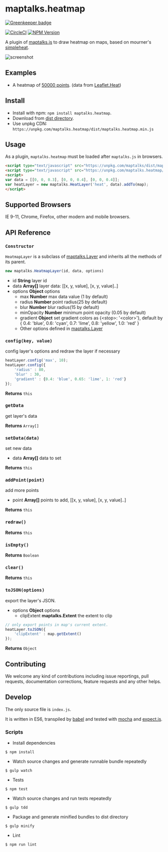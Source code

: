 # maptalks.heatmap

[![Greenkeeper badge](https://badges.greenkeeper.io/maptalks/maptalks.heatmap.svg)](https://greenkeeper.io/)

[![CircleCI](https://circleci.com/gh/maptalks/maptalks.heatmap.svg?style=shield)](https://circleci.com/gh/maptalks/maptalks.heatmap)
[![NPM Version](https://img.shields.io/npm/v/maptalks.heatmap.svg)](https://github.com/maptalks/maptalks.heatmap)

A plugin of [maptalks.js](https://github.com/maptalks/maptalks.js) to draw heatmap on maps, based on mourner's [simpleheat](https://github.com/mourner/simpleheat).

![screenshot](https://cloud.githubusercontent.com/assets/13678919/25303099/98ad71fa-277e-11e7-8722-a3435d11e1f5.jpg)

## Examples

* A heatmap of [50000 points](https://maptalks.github.io/maptalks.heatmap/demo/). (data from [Leaflet.Heat](https://github.com/Leaflet/Leaflet.heat))

## Install
  
* Install with npm: ```npm install maptalks.heatmap```. 
* Download from [dist directory](https://github.com/maptalks/maptalks.heatmap/tree/gh-pages/dist).
* Use unpkg CDN: ```https://unpkg.com/maptalks.heatmap/dist/maptalks.heatmap.min.js```

## Usage

As a plugin, ```maptalks.heatmap``` must be loaded after ```maptalks.js``` in browsers.
```html
<script type="text/javascript" src="https://unpkg.com/maptalks/dist/maptalks.min.js"></script>
<script type="text/javascript" src="https://unpkg.com/maptalks.heatmap/dist/maptalks.heatmap.min.js"></script>
<script>
var data = [[0, 0, 0.3], [0, 0, 0.4], [0, 0, 0.4]];
var heatLayer = new maptalks.HeatLayer('heat', data).addTo(map);
</script>
```

## Supported Browsers

IE 9-11, Chrome, Firefox, other modern and mobile browsers.

## API Reference

### `Constructor`

```HeatmapLayer``` is a subclass of [maptalks.Layer](https://maptalks.github.io/docs/api/Layer.html) and inherits all the methods of its parent.

```javascript
new maptalks.HeatmapLayer(id, data, options)
```

* id **String** layer id
* data **Array[]** layer data: [[x, y, value], [x, y, value]..]
* options **Object** options
    * max **Number** max data value (1 by default) 
    * radius **Number** point radius(25 by default)
    * blur **Number**  blur radius(15 by default)
    * minOpacity **Number** minimum point opacity (0.05 by default)
    * gradient **Object** set gradient colors as {\<stop\>: '\<color\>'}, default by { 0.4: 'blue', 0.6: 'cyan', 0.7: 'lime', 0.8: 'yellow', 1.0: 'red' }
    * Other options defined in [maptalks.Layer](https://maptalks.github.io/docs/api/Layer.html)

### `config(key, value)`

config layer's options and redraw the layer if necessary

```javascript
heatLayer.config('max', 10);
heatLayer.config({
    'radius' : 80,
    'blur' : 30,
    'gradient' : {0.4: 'blue', 0.65: 'lime', 1: 'red'}
});
```

**Returns** `this`

### `getData`

get layer's data

**Returns** `Array[]`

### `setData(data)`

set new data

* data **Array[]** data to set

**Returns** `this`

### `addPoint(point)`

add more points

* point **Array[]** points to add, [[x, y, value], [x, y, value]..]

**Returns** `this`

### `redraw()`

**Returns** `this`

### `isEmpty()`

**Returns** `Boolean`

### `clear()`

**Returns** `this`

### `toJSON(options)`

export the layer's JSON.

* options **Object** options
    * clipExtent **maptalks.Extent** the extent to clip

```javascript
// only export points in map's current extent.
heatLayer.toJSON({
    'clipExtent' : map.getExtent()
});
```

**Returns** `Object`

## Contributing

We welcome any kind of contributions including issue reportings, pull requests, documentation corrections, feature requests and any other helps.

## Develop

The only source file is ```index.js```.

It is written in ES6, transpiled by [babel](https://babeljs.io/) and tested with [mocha](https://mochajs.org) and [expect.js](https://github.com/Automattic/expect.js).

### Scripts

* Install dependencies
```shell
$ npm install
```

* Watch source changes and generate runnable bundle repeatedly
```shell
$ gulp watch
```

* Tests
```shell
$ npm test
```

* Watch source changes and run tests repeatedly
```shell
$ gulp tdd
```

* Package and generate minified bundles to dist directory
```shell
$ gulp minify
```

* Lint
```shell
$ npm run lint
```
